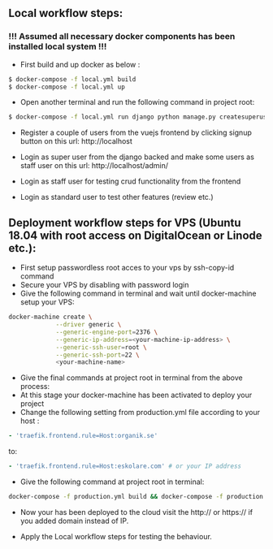 ## Local workflow steps:

### !!! Assumed all necessary docker components has been installed local system !!!

- First build and up docker as below :

```sh
$ docker-compose -f local.yml build
$ docker-compose -f local.yml up
```

- Open another terminal and run the following command in project root:

```sh
$ docker-compose -f local.yml run django python manage.py createsuperuser
```

- Register a couple of users from the vuejs frontend by clicking signup button on this url:
  http://localhost

- Login as super user from the django backed and make some users as staff user on this url:
  http://localhost/admin/

- Login as staff user for testing crud functionality from the frontend
- Login as standard user to test other features (review etc.)

## Deployment workflow steps for VPS (Ubuntu 18.04 with root access on DigitalOcean or Linode etc.):

- First setup passwordless root acces to your vps by ssh-copy-id command
- Secure your VPS by disabling with password login
- Give the following command in terminal and wait until docker-machine setup your VPS:

```sh
docker-machine create \
             --driver generic \
             --generic-engine-port=2376 \
             --generic-ip-address=<your-machine-ip-address> \
             --generic-ssh-user=root \
             --generic-ssh-port=22 \
             <your-machine-name>
```

- Give the final commands at project root in terminal from the above process:
- At this stage your docker-machine has been activated to deploy your project
- Change the following setting from production.yml file according to your host :

```yml
- 'traefik.frontend.rule=Host:organik.se'
```

to:

```yml
- 'traefik.frontend.rule=Host:eskolare.com' # or your IP address
```

- Give the following command at project root in terminal:

```sh
docker-compose -f production.yml build && docker-compose -f production.yml up -d
```

- Now your has been deployed to the cloud visit the http://<YOUR-IP-ADDRESS> or https://<YOUR-DOMAIN>
  if you added domain instead of IP.

- Apply the Local workflow steps for testing the behaviour.
